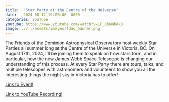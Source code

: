 ```yaml
---
title:  "Star Party at the Centre of the Universe"
date:   2024-08-12 19:00:00 -0800
categories: YouTube 
youtube: https://www.youtube.com/watch?v=1F_0bKWbAk8
image: ../../assets/images/fdao_banner.png
---
```


The Friends of the Dominion Astrophysical Observatory host weekly Star Parties all summer long at the Centre of the Universe in Victoria, BC. On August 17th, 2024, I'll be joining them to speak on how stars form, and in particular, how the new James Webb Space Telescope is changing our understanding of this process. At every Star Party there are tours, talks, and multiple telescopes with astronomers and volunteers to show you all the interesting things the night sky in Victoria has to offer!  

<a href="https://centreoftheuniverse.org/events/2024/8/17/star-party">Link to Event!</a>

<a href="https://www.youtube.com/watch?v=1F_0bKWbAk8">Link to YouTube Recording!</a>
